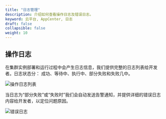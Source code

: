 ```yaml
---
title: "日志管理"
description: 介绍如何查看操作日志及错误日志。
keyword: 云平台, AppCenter, 日志
draft: false
collapsible: false
weight: 10
---
```


## 操作日志

在集群实例部署和运行过程中会产生日志信息，我们提供完整的日志列表给开发者。日志状态分： 成功、等待中、执行中、部分失败和失败几中。

![操作日志列表](/appcenter/dev-platform/cluster-images/app_logs.png)

当日志为“部分失败”或“失败时”我们会自动发送告警通知，并提供详细的错误日志内容给开发者，以定位问题原因。

![错误日志](/appcenter/dev-platform/cluster-images/app_log_failed.png)